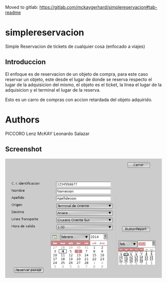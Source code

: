 Moved to gitlab: https://gitlab.com/mckaygerhard/simplereservacion#tab-readme

simplereservacion
=================

Simple Reservacion de tickets de cualquier cosa (enfocado a viajes)


Introduccion
------------

El enfoque es de reservacion de un objeto de compra, 
para este caso reservar un objeto, este desde el lugar 
de donde se reserva respecto el lugar de la adquisicion 
del mismo, el objeto es el ticket, la linea el lugar de la adquisicion 
y el terminal el lugar de la reserva.

Esto es un carro de compras con accion retardada del objeto adquirido.


Authors
=======

PICCORO Lenz McKAY
Leonardo Salazar

Screenshot
----------

![simplereservacion.png](simplereservacion.png)
